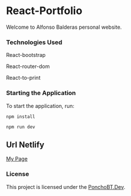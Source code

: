 # React-Portfolio


Welcome to Alfonso Balderas personal website.

### Technologies Used
React-bootstrap

React-router-dom

React-to-print

### Starting the Application
To start the application, run:

`npm install`

`npm run dev`

## Url Netlify

[My Page](https://legendary-speculoos-ae8679.netlify.app/)



### License
This project is licensed under the [PonchoBT.Dev](LICENSE).

 
